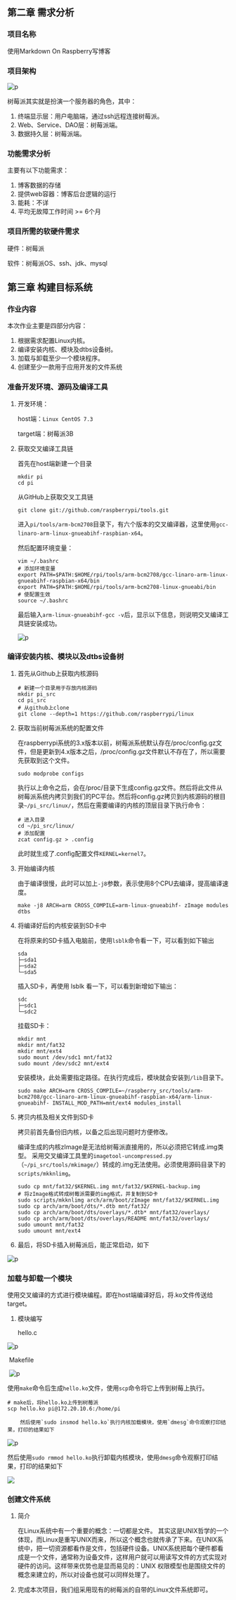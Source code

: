 ## 第二章 需求分析

###  项目名称

使用Markdown On Raspberry写博客



### 项目架构

![p](https://i.loli.net/2019/04/04/5ca5dee0b4336.png)

树莓派其实就是扮演一个服务器的角色，其中：

1. 终端显示层：用户电脑端，通过ssh远程连接树莓派。
2. Web、Service、DAO层：树莓派端。
3. 数据持久层：树莓派端。



### 功能需求分析

主要有以下功能需求：

1. 博客数据的存储
2. 提供web容器：博客后台逻辑的运行
3. 能耗：不详
4. 平均无故障工作时间 >= 6个月



### 项目所需的软硬件需求

硬件：树莓派

软件：树莓派OS、ssh、jdk、mysql



## 第三章 构建目标系统

### 作业内容

本次作业主要是四部分内容：

1. 根据需求配置Linux内核。
2. 编译安装内核、模块及dtbs设备树。
3. 加载与卸载至少一个模块程序。
4. 创建至少一款用于应用开发的文件系统



### 准备开发环境、源码及编译工具

1. 开发环境：

   host端：`Linux CentOS 7.3`

   target端：树莓派3B

2. 获取交叉编译工具链

   首先在host端新建一个目录

   ```shell
   mkdir pi
   cd pi
   ```

   从GitHub上获取交叉工具链

   ```shell
   git clone git://github.com/raspberrypi/tools.git
   ```

   进入`pi/tools/arm-bcm2708`目录下，有六个版本的交叉编译器，这里使用`gcc-linaro-arm-linux-gnueabihf-raspbian-x64`。

   然后配置环境变量：

   ```shell
   vim ~/.bashrc
   # 添加环境变量
   export PATH=$PATH:$HOME/rpi/tools/arm-bcm2708/gcc-linaro-arm-linux-gnueabihf-raspbian-x64/bin
   export PATH=$PATH:$HOME/rpi/tools/arm-bcm2708-linux-gnueabi/bin
   # 使配置生效
   source ~/.bashrc
   ```

   最后输入`arm-linux-gnueabihf-gcc -v`后，显示以下信息，则说明交叉编译工具链安装成功。

   ![p](https://raw.githubusercontent.com/lyl0724/my-cloud-img/master/img/000000001.png)

### 编译安装内核、模块以及dtbs设备树

1. 首先从Github上获取内核源码

   ```shell
   # 新建一个目录用于存放内核源码
   mkdir pi_src
   cd pi_src
   # 从github上clone
   git clone --depth=1 https://github.com/raspberrypi/linux
   ```

2. 获取当前树莓派系统的配置文件

   在raspberrypi系统的3.x版本以前，树莓派系统默认存在/proc/config.gz文件，但是更新到4.x版本之后，/proc/config.gz文件默认不存在了，所以需要先获取到这个文件。

   ```shell
   sudo modprobe configs
   ```

   执行以上命令之后，会在/proc/目录下生成config.gz文件。然后将此文件从树莓派系统内拷贝到我们的PC平台。然后将config.gz拷贝到内核源码的根目录`~/pi_src/linux/`，然后在需要编译的内核的顶层目录下执行命令：

   ```shell
   # 进入目录
   cd ~/pi_src/linux/
   # 添加配置
   zcat config.gz > .config
   ```

   此时就生成了.config配置文件`KERNEL=kernel7`。

3. 开始编译内核

   由于编译很慢，此时可以加上`-j8`参数，表示使用8个CPU去编译，提高编译速度。

   ```shell
   make -j8 ARCH=arm CROSS_COMPILE=arm-linux-gnueabihf- zImage modules dtbs
   ```

4. 将编译好后的内核安装到SD卡中

   在将原来的SD卡插入电脑前，使用`lsblk`命令看一下，可以看到如下输出

   ```shell
   sda      
   ├─sda1  
   ├─sda2   
   └─sda5  
   ```

   插入SD卡，再使用 lsblk 看一下，可以看到新增如下输出：

   ```shell
   sdc     
   ├─sdc1    
   └─sdc2  
   ```

   挂载SD卡：

   ```shell
   mkdir mnt
   mkdir mnt/fat32
   mkdir mnt/ext4
   sudo mount /dev/sdc1 mnt/fat32
   sudo mount /dev/sdc2 mnt/ext4
   ```

   安装模块，此处需要指定路径。在执行完成后，模块就会安装到`/lib`目录下。

   ```shell
   sudo make ARCH=arm CROSS_COMPILE=~/raspberry_src/tools/arm-bcm2708/gcc-linaro-arm-linux-gnueabihf-raspbian-x64/arm-linux-gnueabihf- INSTALL_MOD_PATH=mnt/ext4 modules_install
   ```

5. 拷贝内核及相关文件到SD卡

   拷贝前首先备份旧内核，以备之后出现问题时方便修改。

   编译生成的内核zImage是无法给树莓派直接用的，所以必须把它转成.img类型。 采用交叉编译工具里的`imagetool-uncompressed.py`（`~/pi_src/tools/mkimage/`）转成的.img无法使用。必须使用源码目录下的`scripts/mkknlimg`。

   ```shell
   sudo cp mnt/fat32/$KERNEL.img mnt/fat32/$KERNEL-backup.img
   # 将zImage格式转成树莓派需要的img格式，并复制到SD卡
   sudo scripts/mkknlimg arch/arm/boot/zImage mnt/fat32/$KERNEL.img
   sudo cp arch/arm/boot/dts/*.dtb mnt/fat32/
   sudo cp arch/arm/boot/dts/overlays/*.dtb* mnt/fat32/overlays/
   sudo cp arch/arm/boot/dts/overlays/README mnt/fat32/overlays/
   sudo umount mnt/fat32
   sudo umount mnt/ext4
   ```

6. 最后，将SD卡插入树莓派后，能正常启动，如下

![p](https://raw.githubusercontent.com/lyl0724/my-cloud-img/master/img/123.png)

### 加载与卸载一个模块

使用交叉编译的方式进行模块编程。即在host端编译好后，将.ko文件传送给target。

1. 模块编写

   hello.c

![p](https://raw.githubusercontent.com/lyl0724/my-cloud-img/master/img/1111115.png)

​		Makefile

​		![p](https://raw.githubusercontent.com/lyl0724/my-cloud-img/master/img/123123123123.png)

​		使用`make`命令后生成`hello.ko`文件，使用`scp`命令将它上传到树莓上执行。

```shell
# make后，将hello.ko上传到树莓派
scp hello.ko pi@172.20.10.6:/home/pi
```

 		然后使用`sudo insmod hello.ko`执行内核加载模块，使用`dmesg`命令观察打印结果，打印的结果如下

![p](https://raw.githubusercontent.com/lyl0724/my-cloud-img/master/img/2019-05-111.42.03.png)

​		然后使用`sudo rmmod hello.ko`执行卸载内核模块，使用`dmesg`命令观察打印结果，打印的结果如下

![](https://raw.githubusercontent.com/lyl0724/my-cloud-img/master/img/dfadfdfdvdfew.png)

### 创建文件系统

1. 简介

   在Linux系统中有一个重要的概念：一切都是文件。 其实这是UNIX哲学的一个体现，而Linux是重写UNIX而来，所以这个概念也就传承了下来。在UNIX系统中，把一切资源都看作是文件，包括硬件设备。UNIX系统把每个硬件都看成是一个文件，通常称为设备文件，这样用户就可以用读写文件的方式实现对硬件的访问。这样带来优势也是显而易见的：UNIX 权限模型也是围绕文件的概念来建立的，所以对设备也就可以同样处理了。

2. 完成本次项目，我们组采用现有的树莓派的自带的Linux文件系统即可。











